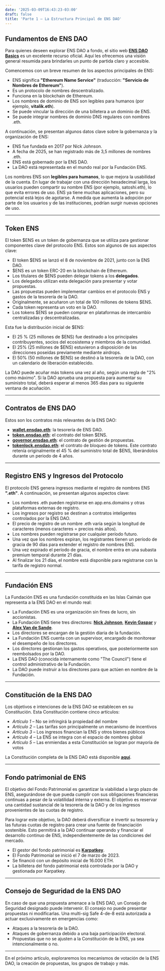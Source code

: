 ```yaml
---
date: '2025-03-09T16:43:23-03:00'
draft: false
title: 'Parte 1 – La Estructura Principal de ENS DAO'
---
```


## Fundamentos de ENS DAO

Para quienes deseen explorar ENS DAO a fondo, el sitio web [**ENS DAO Basics**](https://basics.ensdao.org/) es un excelente recurso oficial. Aquí les ofrecemos una visión general resumida para brindarles un punto de partida claro y accesible.

Comencemos con un breve resumen de los aspectos principales de ENS:

- ENS significa **"Ethereum Name Service"** (traducción: **"Servicio de Nombres de Ethereum"**).
- Es un protocolo de nombres descentralizado.
- Funciona en la blockchain de Ethereum.
- Los nombres de dominio de ENS son legibles para humanos (por ejemplo, **vitalik.eth**).
- Se puede vincular la dirección de una billetera a un dominio de ENS.
- Se puede integrar nombres de dominio DNS regulares con nombres .eth.

A continuación, se presentan algunos datos clave sobre la gobernanza y la organización de ENS:

- ENS fue fundada en 2017 por Nick Johnson.
- A fecha de 2025, se han registrado más de 3,5 millones de nombres .eth.
- ENS está gobernado por la ENS DAO. 
- La DAO está representada en el mundo real por la Fundación ENS.

Los nombres ENS son **legibles para humanos**, lo que mejora la usabilidad de la cuenta. En lugar de trabajar con una dirección hexadecimal larga, los usuarios pueden compartir su nombre ENS (por ejemplo, satoshi.eth), lo que evita errores de uso. ENS ya tiene muchas aplicaciones, pero su potencial está lejos de agotarse. A medida que aumenta la adopción por parte de los usuarios y de las instituciones, podrían surgir nuevas opciones de uso.

---

## Token ENS

El token $ENS es un token de gobernanza que se utiliza para gestionar componentes clave del protocolo ENS. Estos son algunos de sus aspectos clave:

- El token $ENS se lanzó el 8 de noviembre de 2021, junto con la ENS DAO.
- $ENS es un token ERC-20 en la blockchain de Ethereum.
- Los titulares de $ENS pueden delegar tokens a los **delegados**.
- Los delegados utilizan esta delegación para presentar y votar propuestas.
- Las propuestas pueden implementar cambios en el protocolo ENS y gastos de la tesorería de la DAO.
- Originalmente, se acuñaron un total de 100 millones de tokens $ENS.
- Cada token representa un voto en la DAO.
- Los tokens $ENS se pueden comprar en plataformas de intercambio centralizadas y descentralizadas.

Esta fue la distribución inicial de $ENS:

- El 25 % (25 millones de $ENS) fue destinado a los principales contribuyentes, socios del ecosistema y miembros de la comunidad. 
- El 25% (25 millones de $ENS) estuvieron a disposición de las direcciones poseídas previamente mediante airdrops.
- El 50% (50 millones de $ENS) se destinó a la tesorería de la DAO, con un calendario de liberación establecido.

La DAO puede acuñar más tokens una vez al año, según una regla de "2% como máximo". Si la DAO aprueba una propuesta para aumentar su suministro total, deberá esperar al menos 365 días para su siguiente ventana de acuñación.

---

## Contratos de ENS DAO

Estos son los contratos más relevantes de la ENS DAO:

- [**wallet.ensdao.eth**](https://etherscan.io/address/0xfe89cc7abb2c4183683ab71653c4cdc9b02d44b7): la tesorería de ENS DAO.
- [**token.ensdao.eth**](https://etherscan.io/address/0xc18360217d8f7ab5e7c516566761ea12ce7f9d72): el contrato del token $ENS. 
- [**governor.ensdao.eth**](https://etherscan.io/address/0x323a76393544d5ecca80cd6ef2a560c6a395b7e3): el contrato de gestión de propuestas.
- [**tokenlock.ensdao.eth**](https://etherscan.io/address/0xd7a029db2585553978190db5e85ec724aa4df23f): el contrato de bloqueo de tokens. Este contrato retenía originalmente el 45 % del suministro total de $ENS, liberándolos durante un periodo de 4 años.

---

## Registro ENS y Ingresos del Protocolo

El protocolo ENS genera ingresos mediante el registro de nombres ENS **".eth"**. A continuación, se presentan algunos aspectos clave:

- Los nombres .eth pueden registrarse en app.ens.domains y otras plataformas externas de registro.
- Los ingresos por registro se destinan a contratos inteligentes controlados por la ENS DAO.
- El precio de registro de un nombre .eth varía según la longitud de caracteres (menos caracteres = precios más altos).
- Los nombres pueden registrarse por cualquier período futuro.
- Una vez que los nombres expiran, los registrantes tienen un período de gracia de 90 días para extender el registro de nombres ENS.
- Una vez expirado el período de gracia, el nombre entra en una subasta premium temporal durante 21 días.
- Al finalizar los 21 días, el nombre está disponible para registrarse con la tarifa de registro normal.

---

## Fundación ENS

La Fundación ENS es una fundación constituida en las Islas Caimán que representa a la ENS DAO en el mundo real:

- La Fundación ENS es una organización sin fines de lucro, sin accionistas.
- La Fundación ENS tiene tres directores: [**Nick Johnson**](https://twitter.com/nicksdjohnson), [**Kevin Gaspar**](https://twitter.com/ValidatorEth) y [**Alex Van de Sande**](https://twitter.com/avsa).
- Los directores se encargan de la gestión diaria de la fundación.
- La Fundación ENS cuenta con un supervisor, encargado de monitorear el desempeño de los directores.
- Los directores gestionan los gastos operativos, que posteriormente son reembolsados ​​por la DAO.
- La ENS DAO (conocida internamente como "The Council") tiene el control administrativo de la Fundación.
- La DAO puede instruir a los directores para que actúen en nombre de la Fundación.

---

## Constitución de la ENS DAO

Los objetivos e intenciones de la ENS DAO se establecen en su Constitución. Esta Constitución contiene cinco artículos:

- *Artículo 1* – No se infringirá la propiedad del nombre
- *Artículo 2* – Las tarifas son principalmente un mecanismo de incentivos
- *Artículo 3* – Los ingresos financian la ENS y otros bienes públicos
- *Artículo 4* – La ENS se integra con el espacio de nombres global
- *Artículo 5* – Las enmiendas a esta Constitución se logran por mayoría de votos

La Constitución completa de la ENS DAO está disponible [**aquí**](https://ensdao.eth.limo/constitution.pdf).

---

## Fondo patrimonial de ENS

El objetivo del Fondo Patrimonial es garantizar la viabilidad a largo plazo de ENS, asegurándose de que pueda cumplir con sus obligaciones financieras continuas a pesar de la volatilidad interna y externa. El objetivo es reservar una cantidad sustancial de la tesorería de la DAO y de los ingresos provenientes de las cuotas de registro.

Para lograr este objetivo, la DAO deberá diversificar e invertir su tesorería y las futuras cuotas de registro para crear una fuente de financiación sostenible. Esto permitirá a la DAO continuar operando y financiar el desarrollo continuo de ENS, independientemente de las condiciones del mercado.

- El gestor del fondo patrimonial es [**Karpatkey**](https://twitter.com/karpatkey).
- El Fondo Patrimonial se inició el 7 de marzo de 2023.
- Se financió con un depósito inicial de 16.000 ETH.
- La billetera del fondo patrimonial está controlada por la DAO y gestionada por Karpatkey.

---

## Consejo de Seguridad de la ENS DAO

En caso de que una propuesta amenace a la ENS DAO, un Consejo de Seguridad designado puede intervenir. El consejo no puede presentar propuestas ni modificarlas. Una multi-sig Safe 4-de-8 está autorizada a actuar exclusivamente en emergencias como:

- Ataques a la tesorería de la DAO.
- Ataques de gobernanza debido a una baja participación electoral.
- Propuestas que no se ajusten a la Constitución de la ENS, ya sea intencionalmente o no.

---

En el próximo artículo, exploraremos los mecanismos de votación de la ENS DAO, la creación de propuestas, los grupos de trabajo y más.